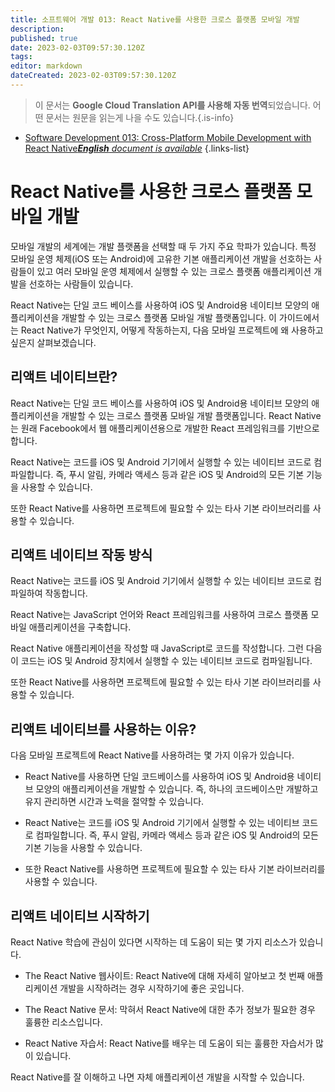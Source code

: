 ```yaml
---
title: 소프트웨어 개발 013: React Native를 사용한 크로스 플랫폼 모바일 개발
description: 
published: true
date: 2023-02-03T09:57:30.120Z
tags: 
editor: markdown
dateCreated: 2023-02-03T09:57:30.120Z
---
```


> 이 문서는 **Google Cloud Translation API를 사용해 자동 번역**되었습니다.
어떤 문서는 원문을 읽는게 나을 수도 있습니다.{.is-info}



- [Software Development 013: Cross-Platform Mobile Development with React Native***English** document is available*](/en/Knowledge-base/Software-Development/Learning/software-development-013-cross-platform-mobile-development-with-react-native)
{.links-list}


# React Native를 사용한 크로스 플랫폼 모바일 개발

모바일 개발의 세계에는 개발 플랫폼을 선택할 때 두 가지 주요 학파가 있습니다. 특정 모바일 운영 체제(iOS 또는 Android)에 고유한 기본 애플리케이션 개발을 선호하는 사람들이 있고 여러 모바일 운영 체제에서 실행할 수 있는 크로스 플랫폼 애플리케이션 개발을 선호하는 사람들이 있습니다.

React Native는 단일 코드 베이스를 사용하여 iOS 및 Android용 네이티브 모양의 애플리케이션을 개발할 수 있는 크로스 플랫폼 모바일 개발 플랫폼입니다. 이 가이드에서는 React Native가 무엇인지, 어떻게 작동하는지, 다음 모바일 프로젝트에 왜 사용하고 싶은지 살펴보겠습니다.

## 리액트 네이티브란?

React Native는 단일 코드 베이스를 사용하여 iOS 및 Android용 네이티브 모양의 애플리케이션을 개발할 수 있는 크로스 플랫폼 모바일 개발 플랫폼입니다. React Native는 원래 Facebook에서 웹 애플리케이션용으로 개발한 React 프레임워크를 기반으로 합니다.

React Native는 코드를 iOS 및 Android 기기에서 실행할 수 있는 네이티브 코드로 컴파일합니다. 즉, 푸시 알림, 카메라 액세스 등과 같은 iOS 및 Android의 모든 기본 기능을 사용할 수 있습니다.

또한 React Native를 사용하면 프로젝트에 필요할 수 있는 타사 기본 라이브러리를 사용할 수 있습니다.

## 리액트 네이티브 작동 방식

React Native는 코드를 iOS 및 Android 기기에서 실행할 수 있는 네이티브 코드로 컴파일하여 작동합니다.

React Native는 JavaScript 언어와 React 프레임워크를 사용하여 크로스 플랫폼 모바일 애플리케이션을 구축합니다.

React Native 애플리케이션을 작성할 때 JavaScript로 코드를 작성합니다. 그런 다음 이 코드는 iOS 및 Android 장치에서 실행할 수 있는 네이티브 코드로 컴파일됩니다.

또한 React Native를 사용하면 프로젝트에 필요할 수 있는 타사 기본 라이브러리를 사용할 수 있습니다.

## 리액트 네이티브를 사용하는 이유?

다음 모바일 프로젝트에 React Native를 사용하려는 몇 가지 이유가 있습니다.

- React Native를 사용하면 단일 코드베이스를 사용하여 iOS 및 Android용 네이티브 모양의 애플리케이션을 개발할 수 있습니다. 즉, 하나의 코드베이스만 개발하고 유지 관리하면 시간과 노력을 절약할 수 있습니다.

- React Native는 코드를 iOS 및 Android 기기에서 실행할 수 있는 네이티브 코드로 컴파일합니다. 즉, 푸시 알림, 카메라 액세스 등과 같은 iOS 및 Android의 모든 기본 기능을 사용할 수 있습니다.

- 또한 React Native를 사용하면 프로젝트에 필요할 수 있는 타사 기본 라이브러리를 사용할 수 있습니다.

## 리액트 네이티브 시작하기

React Native 학습에 관심이 있다면 시작하는 데 도움이 되는 몇 가지 리소스가 있습니다.

- The React Native 웹사이트: React Native에 대해 자세히 알아보고 첫 번째 애플리케이션 개발을 시작하려는 경우 시작하기에 좋은 곳입니다.

- The React Native 문서: 막혀서 React Native에 대한 추가 정보가 필요한 경우 훌륭한 리소스입니다.

- React Native 자습서: React Native를 배우는 데 도움이 되는 훌륭한 자습서가 많이 있습니다.

React Native를 잘 이해하고 나면 자체 애플리케이션 개발을 시작할 수 있습니다.